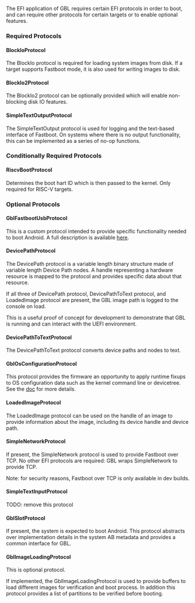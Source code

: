 The EFI application of GBL requires certain EFI protocols in order to boot,
and can require other protocols for certain targets or to enable optional features.

### Required Protocols

#### BlockIoProtocol

The BlockIo protocol is required for loading system images from disk.
If a target supports Fastboot mode, it is also used for writing images to disk.

#### BlockIo2Protocol

The BlockIo2 protocol can be optionally provided which will enable non-blocking
disk IO features.

#### SimpleTextOutputProtocol

The SimpleTextOutput protocol is used for logging
and the text-based interface of Fastboot.
On systems where there is no output functionality,
this can be implemented as a series of no-op functions.

### Conditionally Required Protocols

#### RiscvBootProtocol

Determines the boot hart ID which is then passed to the kernel.
Only required for RISC-V targets.

### Optional Protocols

#### GblFastbootUsbProtocol

This is a custom protocol intended to provide
specific functionality needed to boot Android.
A full description is available [here](./GBL_EFI_FASTBOOT_USB_PROTOCOL.md).

#### DevicePathProtocol

The DevicePath protocol is a variable length binary structure
made of variable length Device Path nodes.
A handle representing a hardware resource is mapped
to the protocol and provides specific data about that resource.

If all three of DevicePath protocol, DevicePathToText protocol,
and LoadedImage protocol are present, the GBL image path is logged
to the console on load.

This is a useful proof of concept for development to demonstrate
that GBL is running and can interact with the UEFI environment.

#### DevicePathToTextProtocol

The DevicePathToText protocol converts device paths and nodes to text.

#### GblOsConfigurationProtocol

This protocol provides the firmware an opportunity to apply runtime fixups to
OS configuration data such as the kernel command line or devicetree. See
the [doc](./gbl_os_configuration_protocol.md) for more details.

#### LoadedImageProtocol

The LoadedImage protocol can be used on the handle of an image to provide
information about the image, including its device handle and device path.

#### SimpleNetworkProtocol

If present, the SimpleNetwork protocol is used to provide Fastboot over TCP.
No other EFI protocols are required: GBL wraps SimpleNetwork to provide TCP.

Note: for security reasons, Fastboot over TCP is only available in dev builds.

#### SimpleTextInputProtocol

TODO: remove this protocol

#### GblSlotProtocol

If present, the system is expected to boot Android. This protocol abstracts over
implementation details in the system AB metadata and provides a common interface
for GBL.

#### GblImageLoadingProtocol

This is optional protocol.

If implemented, the GblImageLoadingProtocol is used to provide buffers to load
different images for verification and boot process.  In addition this protocol
provides a list of partitions to be verified before booting.
